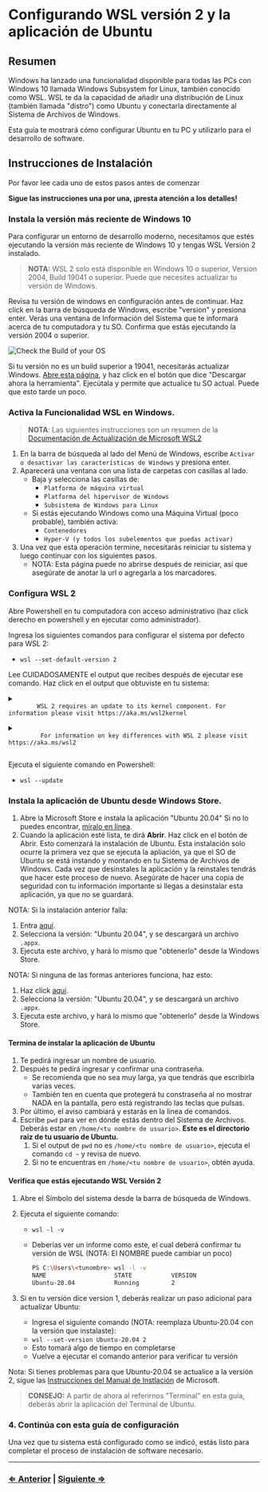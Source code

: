﻿# Configurando WSL versión 2 y la aplicación de Ubuntu

## Resumen

Windows ha lanzado una funcionalidad disponible para todas las PCs con Windows 10 llamada Windows Subsystem for Linux, también conocido como WSL. WSL te da la capacidad de añadir una distribución de Linux (también llamada "distro") como Ubuntu y conectarla directamente al Sistema de Archivos de Windows.

Esta guía te mostrará cómo configurar Ubuntu en tu PC y utilizarlo para el desarrollo de software.

## Instrucciones de Instalación

Por favor lee cada uno de estos pasos antes de comenzar

**Sigue las instrucciones una por una, ¡presta atención a los detalles!**

### Instala la versión más reciente de Windows 10

Para configurar un entorno de desarrollo moderno, necesitamos que estés ejecutando la versión más reciente de Windows 10 y tengas WSL Versión 2 instalado.

> **NOTA:** WSL 2 solo está disponible en Windows 10 o superior, Version 2004, Build 19041 o superior. Puede que necesites actualizar tu versión de Windows.

Revisa tu versión de windows en configuración antes de continuar. Haz click en la barra de búsqueda de Windows, escribe "version" y presiona enter. Verás una ventana de Información del Sistema que te informará acerca de tu computadora y tu SO. Confirma que estás ejecutando la versión 2004 o superior.

![Check the Build of your OS](https://p57.p1.n0.cdn.getcloudapp.com/items/4gujyKoO/Image%202020-06-15%20at%204.13.25%20PM.png?v=5b8a750ada301268081beb4e33d37077)

Si tu versión no es un build superior a 19041, necesitarás actualizar Windows.  [Abre esta página](https://www.microsoft.com/es-es/software-download/windows10), y haz click en el botón que dice "Descargar ahora la herramienta". Ejecútala y permite que actualice tu SO actual. Puede que esto tarde un poco.

### Activa la Funcionalidad WSL en Windows.

> **NOTA**: Las siguientes instrucciones son un resumen de la [Documentación de Actualización de Microsoft WSL2](https://docs.microsoft.com/es-es/windows/wsl/install-win10#update-to-wsl-2)

1. En la barra de búsqueda al lado del Menú de Windows, escribe `Activar o desactivar las características de Windows` y presiona enter.
1. Aparecerá una ventana con una lista de carpetas con casillas al lado.
   - Baja y selecciona las casillas de:
     - `Platforma de máquina virtual`
     - `Platforma del hipervisor de Windows`
     - `Subsistema de Windows para Linux`
   - Si estás ejecutando Windows como una Máquina Virtual (poco probable), también activa:
     - `Contenedores`
     - `Hyper-V (y todos los subelementos que puedas activar)`
1. Una vez que esta operación termine, necesitarás reiniciar tu sistema y luego continuar con los siguientes pasos.
   - NOTA: Esta página puede no abrirse después de reiniciar, así que asegúrate de anotar la url o agregarla a los marcadores.

### Configura WSL 2

Abre Powershell en tu computadora con acceso administrativo (haz click derecho en powershell y en ejecutar como administrador).

Ingresa los siguientes comandos para configurar el sistema por defecto para WSL 2:

- `wsl --set-default-version 2`

Lee CUIDADOSAMENTE el output que recibes después de ejecutar ese comando. Haz click en el output que obtuviste en tu sistema:

<details>
  <summary>
     <code>
        WSL 2 requires an update to its kernel component. For information please visit https://aka.ms/wsl2kernel
     </code>
  </summary>

Deberás actualizar WSL un poco más. [Abre esta página](https://aka.ms/wsl2kernel), y sigue las instrucciones. Cuando finalices con esas instrucciones, intenta ejecutar el comando anterior de nuevo.

</details>

<details>
   <summary>
      <code>
         For information on key differences with WSL 2 please visit https://aka.ms/wsl2
      </code>
   </summary>

Tu sistema está configurado, continúa con las siguientes instrucciones.

</details>

Ejecuta el siguiente comando en Powershell:

- `wsl --update`

### Instala la aplicación de Ubuntu desde Windows Store.

1. Abre la Microsoft Store e instala la aplicación "Ubuntu 20.04" Si no lo puedes encontrar, [míralo en línea](https://apps.microsoft.com/store/detail/ubuntu-20045-lts/9MTTCL66CPXJ?hl=en-us&gl=us).
1. Cuando la aplicación esté lista, te dirá **Abrir**. Haz click en el botón de Abrir. Esto comenzará la instalación de Ubuntu. Esta instalación solo ocurre la primera vez que se ejecuta la apliación, ya que el SO de Ubuntu se está instando y montando en tu Sistema de Archivos de Windows. Cada vez que desinstales la aplicación y la reinstales tendrás que hacer este proceso de nuevo. Asegúrate de hacer una copia de seguridad con tu información importante si llegas a desinstalar esta aplicación, ya que no se guardará.

NOTA: Si la instalación anterior falla:

1. Entra [aquí](https://docs.microsoft.com/es-es/windows/wsl/install-manual).
1. Selecciona la versión: "Ubuntu 20.04", y se descargará un archivo `.appx`.
1. Ejecuta este archivo, y hará lo mismo que "obtenerlo" desde la Windows Store.

NOTA: Si ninguna de las formas anteriores funciona, haz esto:

1. Haz click [aquí](https://docs.microsoft.com/es-es/windows/wsl/install-manual).
1. Selecciona la versión: "Ubuntu 20.04", y se descargará un archivo `.appx`.
1. Ejecuta este archivo, y hará lo mismo que "obtenerlo" desde la Windows Store.

#### Termina de instalar la aplicación de Ubuntu

1. Te pedirá ingresar un nombre de usuario.
1. Después te pedirá ingresar y confirmar una contraseña.
   - Se recomienda que no sea muy larga, ya que tendrás que escribirla varias veces.
   - También ten en cuenta que protegerá tu constraseña al no mostrar NADA en la pantalla, pero está registrando las teclas que pulsas.
1. Por último, el aviso cambiará y estarás en la línea de comandos.
1. Escribe `pwd` para ver en dónde estás dentro del Sistema de Archivos. Deberás estar en `/home/<tu nombre de usuario>`. **Este es el directorio raiz de tu usuario de Ubuntu.**
   1. Si el output de `pwd` no es `/home/<tu nombre de usuario>`, ejecuta el comando `cd ~` y revisa de nuevo.
   1. Si no te encuentras en `/home/<tu nombre de usuario>`, obtén ayuda.

#### Verifica que estás ejecutando WSL Versión 2

1. Abre el Símbolo del sistema desde la barra de búsqueda de Windows.
1. Ejecuta el siguiente comando:

   - `wsl -l -v`
   - Deberías ver un informe como este, el cual deberá confirmar tu versión de WSL (NOTA: El NOMBRE puede cambiar un poco)

     ```bash
     PS C:\Users\<tunombre> wsl -l -v
     NAME                   STATE           VERSION
     Ubuntu-20.04           Running         2
     ```

1. Si en tu versión dice version 1, deberás realizar un paso adicional para actualizar Ubuntu:
   - Ingresa el siguiente comando (NOTA: reemplaza Ubuntu-20.04 con la versión que instalaste):
   - `wsl --set-version Ubuntu-20.04 2`
   - Esto tomará algo de tiempo en completarse
   - Vuelve a ejecutar el comando anterior para verificar tu versión

Nota: Si tienes problemas para que Ubuntu-20.04 se actualice a la versión 2, sigue las [Instrucciones del Manual de Instlación](https://docs.microsoft.com/es-es/windows/wsl/install-manual#step-4---download-the-linux-kernel-update-package) de Microsoft.

> **CONSEJO:** A partir de ahora al referirnos "Terminal" en esta guía, deberás abrir la aplicación del Terminal de Ubuntu.

### 4. Continúa con esta guía de configuración

Una vez que tu sistema está configurado como se indicó, estás listo para completar el proceso de instalación de software necesario.

---

### [⇐ Anterior](../../README.md) | [Siguiente ⇒](./README.md)
